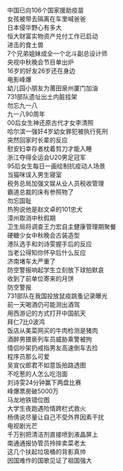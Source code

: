 中国已向106个国家援助疫苗  
女孩被带去隔离在车里喊爸爸  
日本侵华野心有多大  
恒大财富实物资产兑付工作已启动  
进击的食土兽  
7个兄弟姐妹成全一个北斗副总设计师  
央视中秋晚会节目单出炉  
16岁的好友26岁还在身边  
电影峰爆  
幼儿园小朋友为莆田泉州厦门加油  
731部队遗址出土内脏挂架  
勿忘九一八  
九一八90周年  
00后女生神还原古代才女李清照  
哈尔滨一强奸4岁幼女罪犯被执行死刑  
突然回家时长辈的反应  
慰安妇幸存者枕着剪刀才能入睡  
浙江夺得全运会U20男足冠军  
95后女生每日一画绘制抗疫动人场景  
当猫咪误入男生寝室  
税务总局加强文娱从业人员税收管理  
霸道总裁的床有参照物了  
勿忘国耻  
热狗说他是赵文卓的101忠犬  
漳州取消中秋假期  
卫生局将调查王力宏自主健康管理期聚餐  
硬糖少女中秋晚会古装造型  
港队选手和刘诗雯握手后的反应  
当老公得知你怀孕后什么反应  
济南堵车太严重了  
防空警报响起学生立刻放下球拍默哀  
收到了前单位寄来的月饼  
防空警报  
731部队在我国投放鼠疫跳蚤记录曝光  
前一天喝酒仍可能测出酒驾  
用西游记的方式打开中国航天  
拜仁7比0波鸿  
饭店从美菜网买的牛肉检测是猪肉  
酒醉男猥亵列车员威胁乘警被拘  
情侣吵架扔戒指男友高速倒车去捡  
程序员那么可爱  
吴宣仪郎君不如意饭拍路透图  
不吃葱的人怎么吃泡面  
刘诗雯24分钟赢下两盘比赛  
峰爆票房破5000万  
马龙地铁错位图  
大学生夜跑遇险情跨栏式救火  
杨倩说尽量让自己不受外界因素干扰  
电视剧光芒  
千万别把清洁剂直接喷到液晶屏上  
南通通报协管员拎摔卖菜老太  
这几个扶起垃圾桶的背影真帅  
因国难作的国歌见证了祖国强大  
